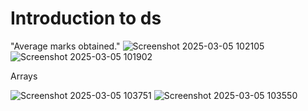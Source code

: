 # Introduction to ds
"Average marks obtained."
![Screenshot 2025-03-05 102105](https://github.com/user-attachments/assets/3ba3b2af-2278-47bc-904f-de9363d9f7e9)
![Screenshot 2025-03-05 101902](https://github.com/user-attachments/assets/7d60e7d4-9202-46bb-b253-85996ec2f853)

Arrays

![Screenshot 2025-03-05 103751](https://github.com/user-attachments/assets/8cc3c360-2655-4221-9f0e-135e2ba71760)
![Screenshot 2025-03-05 103550](https://github.com/user-attachments/assets/773db347-7ab9-4449-84dd-c17b9132ce6e)
